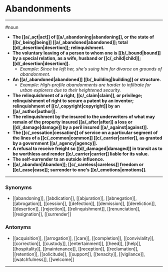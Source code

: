 # Abandonments
---
#noun
- **The [[a/_act|act]] of [[a/_abandoning|abandoning]], or the state of [[b/_being|being]] [[a/_abandoned|abandoned]]; total [[d/_desertion|desertion]]; relinquishment.**
- **The voluntary leaving of a person to whom one is [[b/_bound|bound]] by a special relation, as a wife, husband or [[c/_child|child]]; [[d/_desertion|desertion]].**
	- _Example: Since he left her, she's suing him for divorce on grounds of abandonment._
- **An [[a/_abandoned|abandoned]] [[b/_building|building]] or structure.**
	- _Example: High-profile abandonments are harder to infiltrate for urban explorers due to their heightened security._
- **The relinquishment of a right, [[c/_claim|claim]], or privilege; relinquishment of right to secure a patent by an inventor; relinquishment of [[c/_copyright|copyright]] by an [[a/_author|author]].**
- **The relinquishment by the insured to the underwriters of what may remain of the property insured [[a/_after|after]] a loss or [[d/_damage|damage]] by a peril insured [[a/_against|against]].**
- **The [[c/_cessation|cessation]] of service on a particular segment of the lines of a [[c/_common|common]] [[c/_carrier|carrier]], as granted by a government [[a/_agency|agency]].**
- **A refusal to receive freight so [[d/_damaged|damaged]] in transit as to be worthless and render [[c/_carrier|carrier]] liable for its value.**
- **The self-surrender to an outside influence.**
- **[[a/_abandon|Abandon]]; [[c/_careless|careless]] freedom or [[e/_ease|ease]]; surrender to one's [[e/_emotions|emotions]].**
---
### Synonyms
- [[abandoning]], [[abdication]], [[abjuration]], [[abnegation]], [[abrogation]], [[cession]], [[defection]], [[demission]], [[dereliction]], [[desertion]], [[rejection]], [[relinquishment]], [[renunciation]], [[resignation]], [[surrender]]
### Antonyms
- [[acquisition]], [[arrogation]], [[care]], [[completion]], [[conviviality]], [[correction]], [[custody]], [[entertainment]], [[heed]], [[help]], [[hospitality]], [[maintenance]], [[reception]], [[reclamation]], [[retention]], [[solicitude]], [[support]], [[tenacity]], [[vigilance]], [[watchfulness]], [[welcome]]
---
